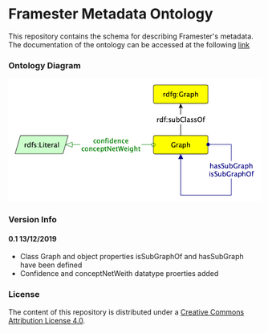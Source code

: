 # Framester Metadata Ontology

This repository contains the schema for describing Framester's metadata. 
The documentation of the ontology can be accessed at the following [link](http://150.146.207.114/lode/extract?url=https%3A%2F%2Fraw.githubusercontent.com%2Fluigi-asprino%2Fframester-metadata%2Fmaster%2Fontology%2Flatest%2Fontology.owl&lang=en)

### Ontology Diagram

![](https://raw.githubusercontent.com/luigi-asprino/framester-metadata/master/ontology/latest/schema.png)

### Version Info
#### 0.1 13/12/2019
* Class Graph and object properties isSubGraphOf and hasSubGraph have been defined
* Confidence and conceptNetWeith datatype proerties added

### License
The content of this repository is distributed under a [Creative Commons Attribution License 4.0](http://creativecommons.org/licenses/by/4.0/).
